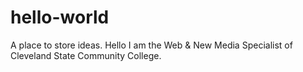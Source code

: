 # hello-world
A place to store ideas.
Hello I am the Web & New Media Specialist of Cleveland State Community College.
